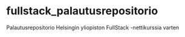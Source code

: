 # fullstack_palautusrepositorio

Palautusrepositorio Helsingin yliopiston FullStack -nettikurssia varten
